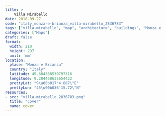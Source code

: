```yaml
---
title: > 
    Villa Mirabello
date: 2018-09-27
code: "italy_monza-e-brianza_villa-mirabello_2836783"
tags: ["villa-mirabello", "map", "architecture", "buildings", "Monza e Brianza", "Italy"]
categories: ["Maps"]
draft: false
format:
  width: 210
  height: 297
  unit: 'mm'
location:
  place: "Monza e Brianza"
  country: "Italy"
  latitude: 45.604368530797316
  longitude: 9.284468635654422
  prettyLat: "9\u00b017'4.087\"E"
  prettyLon: "45\u00b036'15.72\"N"
resources:
- src: "villa-mirabello_2836783.png"
  title: "Cover"
  name: cover
---
```

